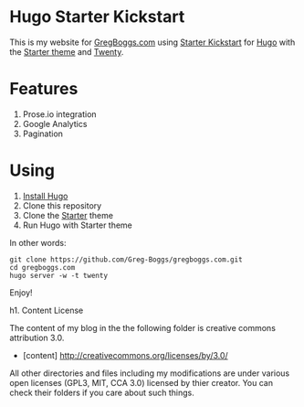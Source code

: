 
Hugo Starter Kickstart
======================

This is my website for [GregBoggs.com](http://www.gregboggs.com) using [Starter Kickstart](https://github.com/Greg-Boggs/hugo-starter-kickstart)
for [Hugo](http://gohugo.io/) with the [Starter theme](https://github.com/Greg-Boggs/starter) and [Twenty](http://github.com/Greg-Boggs/twenty).

# Features

1. Prose.io integration
2. Google Analytics
3. Pagination

# Using

1. [Install Hugo](http://gohugo.io/overview/installing/)
2. Clone this repository
3. Clone the [Starter](https://github.com/Greg-Boggs/starter) theme
4. Run Hugo with Starter theme

In other words:

    git clone https://github.com/Greg-Boggs/gregboggs.com.git
    cd gregboggs.com
    hugo server -w -t twenty

Enjoy!

h1. Content License

The content of my blog in the the following folder is creative commons attribution 3.0.

* [content] http://creativecommons.org/licenses/by/3.0/
 
All other directories and files including my modifications are under various open licenses (GPL3, MIT, CCA 3.0) licensed by thier creator.
You can check their folders if you care about such things. 
